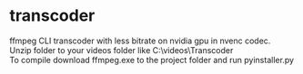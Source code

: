 # transcoder
ffmpeg CLI transcoder with less bitrate on nvidia gpu in nvenc codec.\
Unzip folder to your videos folder like C:\videos\Transcoder\
To compile download ffmpeg.exe to the project folder and run pyinstaller.py
